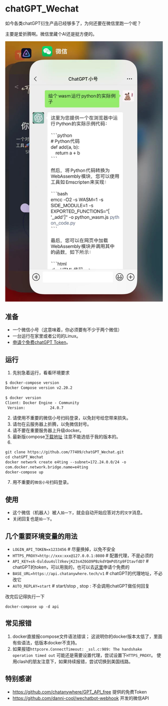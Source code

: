 # chatGPT_Wechat

如今各类chatGPT衍生产品已经够多了，为何还要在微信里跑一个呢？

主要是爱折腾啊。微信里藏个AI还是挺方便的。

![](/img/8554040404524076021.jpg)

## 准备
* 一个微信小号（这意味着，你必须要有不少于两个微信）
* 一台运行在家里或者公司的Linux。
* [申请个免费chatGPT Token](https://github.com/chatanywhere/GPT_API_free)。

## 运行

1. 先别急着运行，看看环境要求
```
$ docker-compose version
Docker Compose version v2.20.2

$ docker version
Client: Docker Engine - Community
 Version:           24.0.7
```
2. 请使用不重要的微信小号扫码登录，以免封号给您带来损失。
3. 请勿在云服务器上折腾，以免微信封号。
4. 请不要在重要服务器上升级docker。
5. 最新版compose[下载地址](https://github.com/docker/compose/releases) 注意不能选低于我的版本的。
6.
  ```
 git clone https://github.com/77409/chatGPT_Wechat.git
 cd chatGPT_Wechat
docker network create e4ting --subnet=172.24.0.0/24 -o com.docker.network.bridge.name=e4ting
docker-compose up
```
7. 用不重要的`微信小号`扫码登录。

## 使用
- 这个微信（机器人）被人`拍一下`，就会自动开始应答对方的`文字`消息。
- 关闭回复也是`拍一下`。

## 几个重要环境变量的用法
- `LOGIN_API_TOKEN=x1233456`                     # 尽量换掉，以免不安全
- `HTTPS_PROXY=http://xxx:xxx@127.0.0.1:8080`    # 配置代理，不是必须的
- `API_KEY=sk-Eulduu4sllVkevjK23s4Z6GO9PBzkdYQmPdStp9FItavfdD7`  # chatGPT的token，可以用我的，也可以去[这里](https://github.com/chatanywhere/GPT_API_free)申请个免费的
- `BASE_URL=https://api.chatanywhere.tech/v1`                    # chatGPT的代理地址，不必改它
- `AUTO_REPLAY=start`   # start/stop , stop : 不会调用chatGPT做任何回复

改完后记得执行一下
```
docker-compose up -d api
```

## 常见报错
1. docker直接报compose文件语法错误；
    这说明你的docker版本太低了，里面有些语法，低版本docker不支持。
2. 如果报错`httpcore.ConnectTimeout: _ssl.c:989: The handshake operation timed out`
    可能还是需要设置代理，尝试设置下`HTTPS_PROXY`。
    使用clash的朋友注意下，如果持续报错，尝试切换到美国线路。

## 特别感谢

* https://github.com/chatanywhere/GPT_API_free 提供的免费Token
* https://github.com/danni-cool/wechatbot-webhook 开发的微信API
